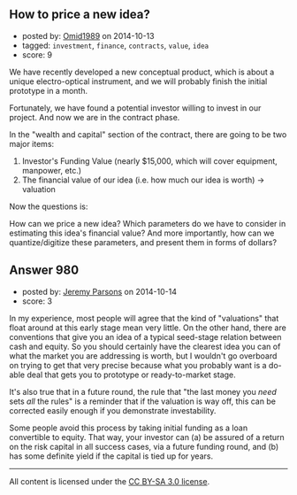 ## How to price a new idea?

- posted by: [Omid1989](https://stackexchange.com/users/2817522/omid1989) on 2014-10-13
- tagged: `investment`, `finance`, `contracts`, `value`, `idea`
- score: 9

We have recently developed a new conceptual product, which is about a unique electro-optical instrument, and we will probably finish the initial prototype in a month.

Fortunately, we have found a potential investor willing to invest in our project. And now we are in the contract phase.

In the "wealth and capital" section of the contract, there are going to be two major items:

1. Investor's Funding Value (nearly $15,000, which will cover equipment, manpower, etc.)
2. The financial value of our idea (i.e. how much our idea is worth) -> valuation

Now the questions is:

How can we price a new idea? Which parameters do we have to consider in estimating this idea's financial value? And more importantly, how can we quantize/digitize these parameters, and present them in forms of dollars?


## Answer 980

- posted by: [Jeremy Parsons](https://stackexchange.com/users/497810/jeremy-parsons) on 2014-10-14
- score: 3

In my experience, most people will agree that the kind of "valuations" that float around at this early stage mean very little. On the other hand, there are conventions that give you an idea of a typical seed-stage relation between cash and equity.  So you should certainly have the clearest idea you can of what the market you are addressing is worth, but I wouldn't go overboard on trying to get that very precise because what you probably want is a do-able deal that gets you to prototype or ready-to-market stage.

It's also true that in a future round, the rule that "the last money you _need_ sets _all_ the rules" is a reminder that if the valuation is way off, this can be corrected easily enough if you demonstrate investability.

Some people avoid this process by taking initial funding as a loan convertible to equity. That way, your investor can (a) be assured of a return on the risk capital in all success cases, via a future funding round, and (b) has some definite yield if the capital is tied up for years.



---

All content is licensed under the [CC BY-SA 3.0 license](https://creativecommons.org/licenses/by-sa/3.0/).
